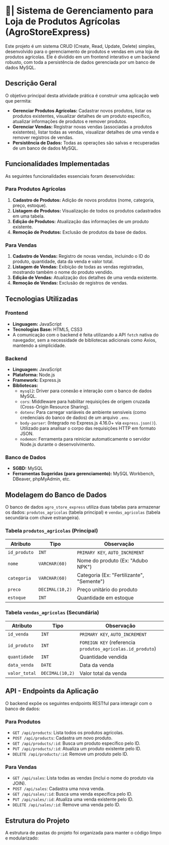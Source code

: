 # 🌱| Sistema de Gerenciamento para Loja de Produtos Agrícolas (AgroStoreExpress)

Este projeto é um sistema CRUD (Create, Read, Update, Delete) simples, desenvolvido para o gerenciamento de produtos e vendas em uma loja de produtos agrícolas. Ele é dividido em um frontend interativo e um backend robusto, com toda a persistência de dados gerenciada por um banco de dados MySQL.

## Descrição Geral

O objetivo principal desta atividade prática é construir uma aplicação web que permita:
* **Gerenciar Produtos Agrícolas:** Cadastrar novos produtos, listar os produtos existentes, visualizar detalhes de um produto específico, atualizar informações de produtos e remover produtos.
* **Gerenciar Vendas:** Registrar novas vendas (associadas a produtos existentes), listar todas as vendas, visualizar detalhes de uma venda e remover registros de vendas.
* **Persistência de Dados:** Todas as operações são salvas e recuperadas de um banco de dados MySQL.

## Funcionalidades Implementadas

As seguintes funcionalidades essenciais foram desenvolvidas:

### Para Produtos Agrícolas
1.  **Cadastro de Produtos:** Adição de novos produtos (nome, categoria, preço, estoque).
2.  **Listagem de Produtos:** Visualização de todos os produtos cadastrados em uma tabela.
3.  **Edição de Produtos:** Atualização das informações de um produto existente.
4.  **Remoção de Produtos:** Exclusão de produtos da base de dados.

### Para Vendas
1.  **Cadastro de Vendas:** Registro de novas vendas, incluindo o ID do produto, quantidade, data da venda e valor total.
2.  **Listagem de Vendas:** Exibição de todas as vendas registradas, mostrando também o nome do produto vendido.
3.  **Edição de Vendas:** Atualização dos detalhes de uma venda existente.
4.  **Remoção de Vendas:** Exclusão de registros de vendas.

## Tecnologias Utilizadas

### Frontend
* **Linguagem:** JavaScript
* **Tecnologias Base:** HTML5, CSS3
* A comunicação com o backend é feita utilizando a API `fetch` nativa do navegador, sem a necessidade de bibliotecas adicionais como Axios, mantendo a simplicidade.

### Backend
* **Linguagem:** JavaScript
* **Plataforma:** Node.js
* **Framework:** Express.js
* **Bibliotecas:**
    * `mysql2`: Driver para conexão e interação com o banco de dados MySQL.
    * `cors`: Middleware para habilitar requisições de origem cruzada (Cross-Origin Resource Sharing).
    * `dotenv`: Para carregar variáveis de ambiente sensíveis (como credenciais do banco de dados) de um arquivo `.env`.
    * `body-parser`: (Integrado no Express.js 4.16.0+ via `express.json()`). Utilizado para analisar o corpo das requisições HTTP em formato JSON.
    * `nodemon`: Ferramenta para reiniciar automaticamente o servidor Node.js durante o desenvolvimento.

### Banco de Dados
* **SGBD:** MySQL
* **Ferramentas Sugeridas (para gerenciamento):** MySQL Workbench, DBeaver, phpMyAdmin, etc.

## Modelagem do Banco de Dados

O banco de dados `agro_store_express` utiliza duas tabelas para armazenar os dados: `produtos_agricolas` (tabela principal) e `vendas_agricolas` (tabela secundária com chave estrangeira).

### Tabela `produtos_agricolas` (Principal)

| Atributo      | Tipo            | Observação                               |
|---------------|-----------------|------------------------------------------|
| `id_produto`  | `INT`           | `PRIMARY KEY`, `AUTO_INCREMENT`          |
| `nome`        | `VARCHAR(60)`   | Nome do produto (Ex: "Adubo NPK")        |
| `categoria`   | `VARCHAR(60)`   | Categoria (Ex: "Fertilizante", "Semente") |
| `preco`       | `DECIMAL(10,2)` | Preço unitário do produto                |
| `estoque`     | `INT`           | Quantidade em estoque                    |

### Tabela `vendas_agricolas` (Secundária)

| Atributo      | Tipo            | Observação                               |
|---------------|-----------------|------------------------------------------|
| `id_venda`    | `INT`           | `PRIMARY KEY`, `AUTO_INCREMENT`          |
| `id_produto`  | `INT`           | `FOREIGN KEY` (referencia `produtos_agricolas.id_produto`) |
| `quantidade`  | `INT`           | Quantidade vendida                       |
| `data_venda`  | `DATE`          | Data da venda                            |
| `valor_total` | `DECIMAL(10,2)` | Valor total da venda                     |

## API - Endpoints da Aplicação

O backend expõe os seguintes endpoints RESTful para interagir com o banco de dados:

### Para Produtos
* `GET /api/products`: Lista todos os produtos agrícolas.
* `POST /api/products`: Cadastra um novo produto.
* `GET /api/products/:id`: Busca um produto específico pelo ID.
* `PUT /api/products/:id`: Atualiza um produto existente pelo ID.
* `DELETE /api/products/:id`: Remove um produto pelo ID.

### Para Vendas
* `GET /api/sales`: Lista todas as vendas (inclui o nome do produto via JOIN).
* `POST /api/sales`: Cadastra uma nova venda.
* `GET /api/sales/:id`: Busca uma venda específica pelo ID.
* `PUT /api/sales/:id`: Atualiza uma venda existente pelo ID.
* `DELETE /api/sales/:id`: Remove uma venda pelo ID.

## Estrutura do Projeto

A estrutura de pastas do projeto foi organizada para manter o código limpo e modularizado:
